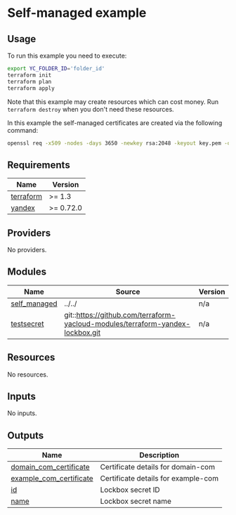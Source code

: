 # Self-managed example

## Usage

To run this example you need to execute:

```bash
export YC_FOLDER_ID='folder_id'
terraform init
terraform plan
terraform apply
```

Note that this example may create resources which can cost money. Run `terraform destroy` when you don't need these resources.

In this example the self-managed certificates are created via the following command:
```bash
openssl req -x509 -nodes -days 3650 -newkey rsa:2048 -keyout key.pem -out cert.pem -subj /CN=domain.com
 ```

<!-- BEGINNING OF PRE-COMMIT-TERRAFORM DOCS HOOK -->
## Requirements

| Name | Version |
|------|---------|
| <a name="requirement_terraform"></a> [terraform](#requirement\_terraform) | >= 1.3 |
| <a name="requirement_yandex"></a> [yandex](#requirement\_yandex) | >= 0.72.0 |

## Providers

No providers.

## Modules

| Name | Source | Version |
|------|--------|---------|
| <a name="module_self_managed"></a> [self\_managed](#module\_self\_managed) | ../../ | n/a |
| <a name="module_testsecret"></a> [testsecret](#module\_testsecret) | git::https://github.com/terraform-yacloud-modules/terraform-yandex-lockbox.git | n/a |

## Resources

No resources.

## Inputs

No inputs.

## Outputs

| Name | Description |
|------|-------------|
| <a name="output_domain_com_certificate"></a> [domain\_com\_certificate](#output\_domain\_com\_certificate) | Certificate details for domain-com |
| <a name="output_example_com_certificate"></a> [example\_com\_certificate](#output\_example\_com\_certificate) | Certificate details for example-com |
| <a name="output_id"></a> [id](#output\_id) | Lockbox secret ID |
| <a name="output_name"></a> [name](#output\_name) | Lockbox secret name |
<!-- END OF PRE-COMMIT-TERRAFORM DOCS HOOK -->
